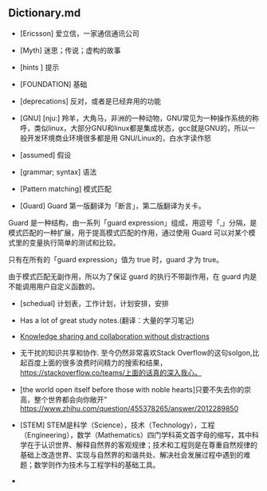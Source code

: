 ## Dictionary.md

- [Ericsson]  爱立信，一家通信通讯公司

- [Myth] 迷思；传说；虚构的故事

- [hints ] 提示

- [FOUNDATION] 基础

- [deprecations] 反对，或者是已经弃用的功能

- [GNU] [nju:]  羚羊，大角马，非洲的一种动物，GNU常见为一种操作系统的称呼，类似linux，大部分GNU和linux都是集成状态，gcc就是GNU的，所以一般开发环境商业环境很多都是用 GNU/Linux的，白水字读作怒

- [assumed] 假设

- [grammar; syntax] 语法

- [Pattern matching] 模式匹配

- [Guard] Guard 第一版翻译为「断言」，第二版翻译为关卡。

Guard 是一种结构，由一系列「guard expression」组成，用逗号「,」分隔，是模式匹配的一种扩展，用于提高模式匹配的作用，通过使用 Guard 可以对某个模式里的变量执行简单的测试和比较。

只有在所有的「guard expression」值为 true 时，guard 才为 true。

由于模式匹配无副作用，所以为了保证 guard 的执行不带副作用，在 guard 内是不能调用用户自定义函数的。

- [schedual]  计划表，工作计划，计划安排，安排


- Has a lot of great study notes.(翻译：大量的学习笔记)
- [Knowledge sharing and collaboration without distractions](https://stackoverflow.co/teams/)
- 无干扰的知识共享和协作. 至今仍然非常喜欢Stack Overflow的这句solgon,比起百度上面的很多浪费时间精力的搜索和结果，https://stackoverflow.co/teams/上面的话真的深入我心。


- [the world open itself before those with noble hearts]只要不失去你的崇高，整个世界都会向你敞开” https://www.zhihu.com/question/455378265/answer/2012289850

- [STEM] STEM是科学（Science），技术（Technology），工程（Engineering），数学（Mathematics）四门学科英文首字母的缩写，其中科学在于认识世界、解释自然界的客观规律；技术和工程则是在尊重自然规律的基础上改造世界、实现与自然界的和谐共处、解决社会发展过程中遇到的难题；数学则作为技术与工程学科的基础工具。

- 
	
